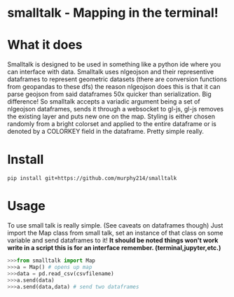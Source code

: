# smalltalk - Mapping in the terminal!


# What it does 

Smalltalk is designed to be used in something like a python ide where you can interface with data. Smalltalk uses nlgeojson and their representive dataframes to represent geometric datasets (there are conversion functions from geopandas to these dfs) the reason nlgeojson does this is that it can parse geojson from said dataframes 50x quicker than serialization. Big difference! So smalltalk accepts a variadic argument being a set of nlgeojson dataframes, sends it through a websocket to gl-js, gl-js removes the existing layer and puts new one on the map. Styling is either chosen randomly from a bright colorset and applied to the entire dataframe or is denoted by a COLORKEY field in the dataframe. Pretty simple really. 

# Install 
```
pip install git+https://github.com/murphy214/smalltalk
```
# Usage 

To use small talk is really simple. (See caveats on dataframes though) Just import the Map class from small talk, set an instance of that class on some variable and send dataframes to it! **It should be noted things won't work write in a script this is for an interface remember. (terminal,jupyter,etc.)**

```python
>>>from smalltalk import Map
>>>a = Map() # opens up map 
>>>data = pd.read_csv(csvfilename)
>>>a.send(data)
>>>a.send(data,data) # send two dataframes
```
